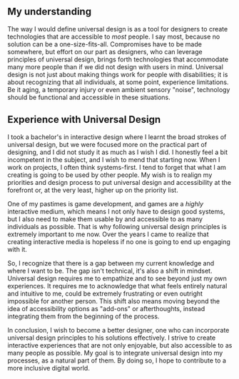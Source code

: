 ## My understanding
The way I would define universal design is as a tool for designers to create technologies that are accessible to *most* people. I say most, because no solution can be a one-size-fits-all. Compromises have to be made somewhere, but effort on our part as designers, who can leverage principles of universal design, brings forth technologies that accommodate many more people than if we did not design with users in mind. Universal design is not just about making things work for people with disabilities; it is about recognizing that all individuals, at some point, experience limitations. Be it aging, a temporary injury or even ambient sensory "noise", technology should be functional and accessible in these situations.

## Experience with Universal Design
I took a bachelor's in interactive design where I learnt the broad strokes of universal design, but we were focused more on the practical part of designing, and I did not study it as much as I wish I did. I honestly feel a bit incompetent in the subject, and I wish to mend that starting now. When I work on projects, I often think systems-first. I tend to forget that what I am creating is going to be used by other people. My wish is to realign my priorities and design process to put universal design and accessibility at the forefront or, at the very least, higher up on the priority list.

One of my pastimes is game development, and games are a *highly* interactive medium, which means I not only have to design good systems, but I also need to make them usable by and accessible to as many individuals as possible. That is why following universal design principles is extremely important to me now. Over the years I came to realize that creating interactive media is hopeless if no one is going to end up engaging with it.

So, I recognize that there is a gap between my current knowledge and where I want to be. The gap isn't technical, it's also a shift in mindset. Universal design requires me to empathize and to see beyond just my own experiences. It requires me to acknowledge that what feels entirely natural and intuitive to me, could be extremely frustrating or even outright impossible for another person. This shift also means moving beyond the idea of accessibility options as "add-ons" or afterthoughts, instead integrating them from the beginning of the process.

In conclusion, I wish to become a better designer, one who can incorporate universal design principles to his solutions effectively. I strive to create interactive experiences that are not only enjoyable, but also accessible to as many people as possible. My goal is to integrate universal design into my processes, as a natural part of them. By doing so, I hope to contribute to a more inclusive digital world. 